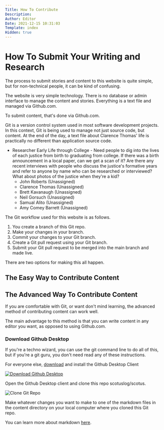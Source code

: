 ```yaml
---
Title: How To Contribute
Description: 
Author: Editor
Date: 2021-12-15 10:31:03
Template: index
Hidden: true
---
```

# How To Submit Your Writing and Research

The process to submit stories and content to this website is quite simple, but for non-technical people, it can be kind of confusing.

The website is very simple technology. There is no database or admin interface to manage the content and stories. Everything is a text file and managed via Github.com.

To submit content, that's done via Github.com.

Git is a version control system used in most software development projects. In this context, Git is being used to manage not just source code, but content. At the end of the day, a text file about Clarence Thomas' life is practically no different than application source code.

* Researcher Early Life through College - Need people to dig into the lives of each justice from birth to graduating from college. If there was a birth announcement in a local paper, can we get a scan of it? Are there any recent interviews with people who discuss the justice's formative years and refer to anyone by name who can be researched or interviewed? What about photos of the justice when they're a kid?
    * John Roberts (Unassigned)
    * Clarence Thomas (Unassigned)
    * Brett Kavanaugh (Unassigned)
    * Neil Gorsuch (Unassigned)
    * Samual Alito (Unassigned)
    * Amy Comey Barrett (Unassigned)

The Git workflow used for this website is as follows.
  1. You create a branch of this Git repo.
  2. Make your changes in your branch.
  3. Commit your changes to your Git branch.
  4. Create a Git pull request using your Git branch.
  5. Submit your Git pull request to be merged into the main branch and made live.

There are two options for making this all happen. 

## The Easy Way to Contribute Content

## The Advanced Way To Contribute Content
If you are comfortable with Git, or want don't mind learning, the advanced method of contributing content can work well.

The main advantage to this method is that you can write content in any editor you want, as opposed to using Github.com.

### Download Github Desktop
If you're a techno wizard, you can use the git command line to do all of this, but if you're a git guru, you don't need read any of these instructions.

For everyone else, [download](https://desktop.github.com/ "Download Github Desktop") and install the Github Desktop Client

[![Download Github Desktop](%assets_url%/git-desktop-icon.svg)](https://desktop.github.com/ "Download Github Desktop")

Open the Github Desktop client and clone this repo scotuslog/scotus.

![Clone Git Repo](%assets_url%/git-contribute-clone.png)

Make whatever changes you want to make to one of the markdown files in the content directory on your local computer where you cloned this Git repo. 

You can learn more about markdown [here](https://www.markdownguide.org).
